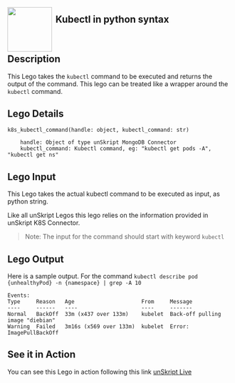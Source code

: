 [<img align="left" src="https://unskript.com/assets/favicon.png" width="100" height="100" style="padding-right: 5px">](https://unskript.com/assets/favicon.png) 
<h2>Kubectl in python syntax</h2>

<br>

## Description
This Lego takes the `kubectl` command to be executed and returns the output of the command. This lego can be treated like a wrapper around the `kubectl` command.


## Lego Details

    k8s_kubectl_command(handle: object, kubectl_command: str)

        handle: Object of type unSkript MongoDB Connector
        kubectl_command: Kubectl command, eg: "kubectl get pods -A", "kubectl get ns"

## Lego Input
This Lego takes the actual kubectl command to be executed as input, as python string.

Like all unSkript Legos this lego relies on the information provided in unSkript K8S Connector. 

>Note: The input for the command should start with keyword `kubectl` 

## Lego Output
Here is a sample output. For the command `kubectl describe pod {unhealthyPod} -n {namespace} | grep -A 10`

    Events:
    Type     Reason   Age                     From     Message
    ----     ------   ----                    ----     -------
    Normal   BackOff  33m (x437 over 133m)    kubelet  Back-off pulling image "diebian"
    Warning  Failed   3m16s (x569 over 133m)  kubelet  Error: ImagePullBackOff


## See it in Action

You can see this Lego in action following this link [unSkript Live](https://us.app.unskript.io)